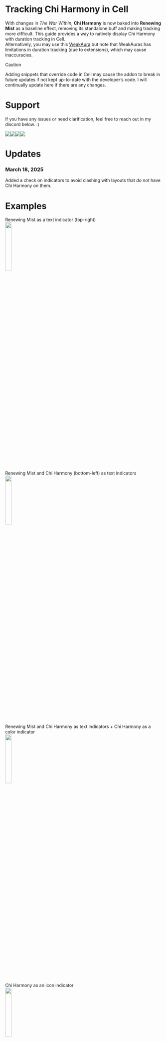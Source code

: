 # Tracking Chi Harmony in Cell
With changes in _The War Within_, **Chi Harmony** is now baked into **Renewing Mist** as a baseline effect, removing its standalone buff and making tracking more difficult. This guide provides a way to natively display Chi Harmony with duration tracking in Cell.  
Alternatively, you may use this [WeakAura](https://wago.io/15YqP_6ut) but note that WeakAuras has limitations in duration tracking (due to extensions), which may cause inaccuracies.

> [!CAUTION]
> Adding snippets that override code in Cell may cause the addon to break in future updates if not kept up-to-date with the developer’s code. I will continually update here if there are any changes.

# Support
If you have any issues or need clarification, feel free to reach out in my discord below. :)

<a target="_blank" href="https://twitch.tv/lolswirl"><img src="https://img.shields.io/badge/twitch-9045ff?style=for-the-badge&logo=twitch&logoColor=white"/></a><a target="_blank" href="https://discord.gg/ZU5rhXtbNd"><img src="https://img.shields.io/badge/discord-5865F2?style=for-the-badge&logo=discord&logoColor=white"/></a><a target="_blank" href="https://wago.io/p/Swirl"><img src="https://img.shields.io/badge/wago-c1272d?style=for-the-badge&logoColor=white"/></a><a target="_blank" href="https://streamelements.com/lolswirl/tip"><img src="https://img.shields.io/badge/support-e694ae?style=for-the-badge&logo=undertale&textColor=white"/></a>

# Updates
### March 18, 2025
Added a check on indicators to avoid clashing with layouts that _do not_ have Chi Harmony on them.

# Examples
Renewing Mist as a text indicator (top-right)  
<img width=20% height=20% src="https://github.com/user-attachments/assets/9c51a35b-f719-460a-a3d4-19d159be36e3"/>

Renewing Mist and Chi Harmony (bottom-left) as text indicators  
<img width=20% height=20% src="https://github.com/user-attachments/assets/a2123d5e-7ea6-43ae-a471-385d038720d9"/>

Renewing Mist and Chi Harmony as text indicators + Chi Harmony as a color indicator  
<img width=20% height=20% src="https://github.com/user-attachments/assets/f35b588a-2b61-4660-b5c3-0e83ebb6495a"/>

Chi Harmony as an icon indicator  
<img width=20% height=20% src="https://github.com/user-attachments/assets/21703f33-87a1-41c4-bea0-c64f05699f1e"/>

# Instructions
1. Open Cell using `/cell opt`, go to the **Indicators** tab, and create a new indicator in the bottom-left corner.</br><img src="https://github.com/user-attachments/assets/2015e519-5b2a-4c4d-8793-b5bec6c31bdc" width=40% height=40%/>

2. Name it **Chi Harmony** (can really be any name!), select any of the highlighted options (**ICONS, BLOCKS, AND BARS INDICATORS WILL NOT WORK!!!**), ensure **Buff** is selected,  then press **Yes**.</br><img src="https://github.com/user-attachments/assets/88c21a8c-0e3d-4b75-bebf-1e3d1d8d6d31" width=25% height=25%/>


3. Find your newly created indicator in the list and select it.</br><img width=40% height=40% src="https://github.com/user-attachments/assets/e1930702-757c-4452-8f06-077487c81453"/>

4. On the right panel under `Indicator Settings`, check the `Track by name` box and add two spells into the `Buff List`, Chi Harmony (423439) and Renewing Mist (119611).</br><img width=40% height=40% src="https://github.com/user-attachments/assets/5411ff5d-1c9e-4ec4-bc35-3d800616e11a"/>

5. I suggest also moving this indicator out of the top-right corner by adjusting the anchor points, especially if you'll be using the built-in `Healers` indicator. **This does not apply to the Overlay, Color, Glow, or Border indicators.**</br><img width=25% height=25% src="https://github.com/user-attachments/assets/e3c1c265-1880-4f28-bfb7-97f0ad02d1db"/>

6. This guide supports two indicators of your choosing - much like I have one for a text indicator and color indicator, you may do the same with any combination of indicators. If you decide to create another one, follow steps 1 - 6 again.
  > [!NOTE]
  > These indicators only track Chi Harmony. To track Renewing Mist, use a seperate indicator or the built-in `Healers` indicator.

7. After your indicator(s) are created, look at the list on the left side of the **Indicators** tab and figure out the index (number) of your newly created indicators counting up starting at `Healers` in the list. If you do not have a `Healers` indicator, start counting up at your first custom indicator - it will be the one right below `Missing Buffs`. Mine are located at index **2** for my Chi Harmony Color Indicator and index **10** for my Chi Harmony Text Indicator. See the picture for reference.
  > [!NOTE]
  > If you only created one in the previous steps, that's fine - just note down that index.</br></br>
  > If you have multiple layouts with different indexes, the snippet won’t work across all layouts. Try to keep consistency.
  <img width=50% height=50% src="https://github.com/user-attachments/assets/b3c2f8e2-8761-4a68-a8ac-bacf8dc53540"/>

8. Inside the the `About` tab, click `Code Snippets`. Snippets are essentially custom code that we can add to Cell - this is how we'll make Chi Harmony work.</br><img width=50% height=50% src="https://github.com/user-attachments/assets/4c01ac88-b177-4015-bd91-1f0e50c55cfc"/>

9. Press the `+` button to add a new snippet.</br><img width=50% height=50% src="https://github.com/user-attachments/assets/9154bd1f-0493-48c4-93da-a76abfc0f4c5"/>

10. Double click on the `unnamed` snippet to rename it - I named mine Chi Harmony. Press the checkbox next to its name to enable the snippet.</br><img width=50% height=50% src="https://github.com/user-attachments/assets/3221cee9-8b90-4d86-847d-3acdd74e0b47"/>

11. Paste the contents of <a href="https://github.com/lolswirl/chi-harmony-in-cell/blob/main/ChiHarmony.lua" target="_blank">this file that stores some Chi Harmony buff logic</a> into the empty text box below the newly created snippet</br><img width=50% height=50% src="https://github.com/user-attachments/assets/d4d1de89-4493-4520-bc58-e882adf19654"/>

12. At the top of the script, you will see these lines:
    ```lua
    local colorIndicatorIndex = "indicator2"
    local durationIndicatorIndex = "indicator10"
    local chiHarmonyName = "Chi Harmony"
    ```
    Modify these based on your indicators:
    - Color Indicator: Set `colorIndicatorIndex` to its index or `""` if not used.
    - Duration Indicator (Text, Block, Icon, etc.): Set `durationIndicatorIndex` to its index or `""` if not used.
    - Non-English Clients: Change `chiHarmonyName` to the localized Chi Harmony name.
  
    **Examples:**
      - You have a color indicator with an index of 2 and a duration indicator with an index of 3:
        ```lua
        local colorIndicatorIndex = "indicator2"
        local durationIndicatorIndex = "indicator3"
        local chiHarmonyName = "Chi Harmony"
        ```
      - You **do not have** a color indicator but do have a duration indicator with an index of 15:
        ```lua
        local colorIndicatorIndex = ""
        local durationIndicatorIndex = "indicator15"
        local chiHarmonyName = "Chi Harmony"
        ```
      - You have a color indicator with an index of 5, a duration indicator with an index of 7, and Chi Harmony's name on your French client is "Harmonie avec le Chi" :
        ```lua
        local colorIndicatorIndex = "indicator5"
        local durationIndicatorIndex = "indicator7"
        local chiHarmonyName = "Harmonie avec le Chi"
        ```
13. Press `Save` and `Run` at the bottom of snippets, then press `Reload` at the top.</br><img width=50% height=50% src="https://github.com/user-attachments/assets/2b2df9a6-204e-4ea5-9433-11572458bc1a"/>

14. All done! Chi Harmony should display for you natively inside Cell.








